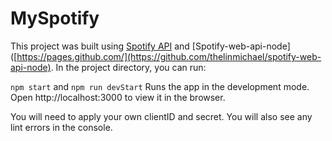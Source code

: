 # MySpotify
This project was built using [Spotify API](https://developer.spotify.com/documentation/web-api) and [Spotify-web-api-node]([https://pages.github.com/](https://github.com/thelinmichael/spotify-web-api-node).
In the project directory, you can run:

``npm start`` and ``npm run devStart``
Runs the app in the development mode.
Open http://localhost:3000 to view it in the browser.

You will need to apply your own clientID and secret.
You will also see any lint errors in the console.
